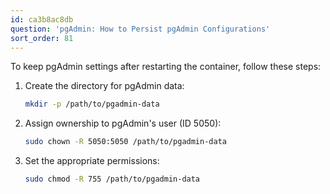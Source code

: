 ```yaml
---
id: ca3b8ac8db
question: 'pgAdmin: How to Persist pgAdmin Configurations'
sort_order: 81
---
```


To keep pgAdmin settings after restarting the container, follow these steps:

1. Create the directory for pgAdmin data:
   
   ```bash
   mkdir -p /path/to/pgadmin-data
   ```

2. Assign ownership to pgAdmin's user (ID 5050):
   
   ```bash
   sudo chown -R 5050:5050 /path/to/pgadmin-data
   ```

3. Set the appropriate permissions:
   
   ```bash
   sudo chmod -R 755 /path/to/pgadmin-data
   ```
